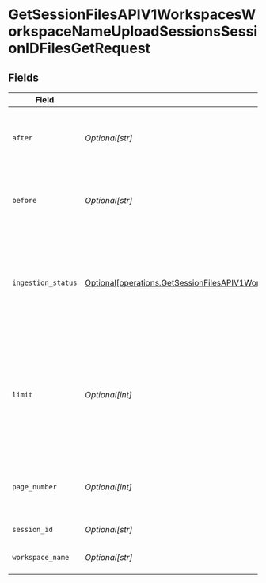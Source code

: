 # GetSessionFilesAPIV1WorkspacesWorkspaceNameUploadSessionsSessionIDFilesGetRequest


## Fields

| Field                                                                                                                                                                                                                                                                                    | Type                                                                                                                                                                                                                                                                                     | Required                                                                                                                                                                                                                                                                                 | Description                                                                                                                                                                                                                                                                              |
| ---------------------------------------------------------------------------------------------------------------------------------------------------------------------------------------------------------------------------------------------------------------------------------------- | ---------------------------------------------------------------------------------------------------------------------------------------------------------------------------------------------------------------------------------------------------------------------------------------- | ---------------------------------------------------------------------------------------------------------------------------------------------------------------------------------------------------------------------------------------------------------------------------------------- | ---------------------------------------------------------------------------------------------------------------------------------------------------------------------------------------------------------------------------------------------------------------------------------------- |
| `after`                                                                                                                                                                                                                                                                                  | *Optional[str]*                                                                                                                                                                                                                                                                          | :heavy_minus_sign:                                                                                                                                                                                                                                                                       | Enter an ID if you want to see all entries after this ID.                                                                                                                                                                                                                                |
| `before`                                                                                                                                                                                                                                                                                 | *Optional[str]*                                                                                                                                                                                                                                                                          | :heavy_minus_sign:                                                                                                                                                                                                                                                                       | Enter an ID if you want to see all entries before this ID.                                                                                                                                                                                                                               |
| `ingestion_status`                                                                                                                                                                                                                                                                       | [Optional[operations.GetSessionFilesAPIV1WorkspacesWorkspaceNameUploadSessionsSessionIDFilesGetIngestionStatusFileIngestionStatusEnum]](undefined/models/operations/getsessionfilesapiv1workspacesworkspacenameuploadsessionssessionidfilesgetingestionstatusfileingestionstatusenum.md) | :heavy_minus_sign:                                                                                                                                                                                                                                                                       | Use this option to filter for files that are still being ingested or that were already ingested.                                                                                                                                                                                         |
| `limit`                                                                                                                                                                                                                                                                                  | *Optional[int]*                                                                                                                                                                                                                                                                          | :heavy_minus_sign:                                                                                                                                                                                                                                                                       | How many entries do you want to display? Leaving this field empty keeps the default and max 10 results are returned.                                                                                                                                                                     |
| `page_number`                                                                                                                                                                                                                                                                            | *Optional[int]*                                                                                                                                                                                                                                                                          | :heavy_minus_sign:                                                                                                                                                                                                                                                                       | Which page do you want to see? Type the number.                                                                                                                                                                                                                                          |
| `session_id`                                                                                                                                                                                                                                                                             | *Optional[str]*                                                                                                                                                                                                                                                                          | :heavy_check_mark:                                                                                                                                                                                                                                                                       | The ID of the session.                                                                                                                                                                                                                                                                   |
| `workspace_name`                                                                                                                                                                                                                                                                         | *Optional[str]*                                                                                                                                                                                                                                                                          | :heavy_check_mark:                                                                                                                                                                                                                                                                       | Type the name of the workspace.                                                                                                                                                                                                                                                          |